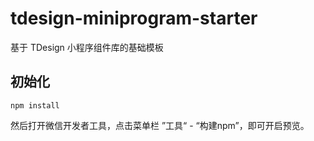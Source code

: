 # tdesign-miniprogram-starter
基于 TDesign 小程序组件库的基础模板

## 初始化

```
npm install
```

然后打开微信开发者工具，点击菜单栏 ”工具“ - “构建npm”，即可开启预览。